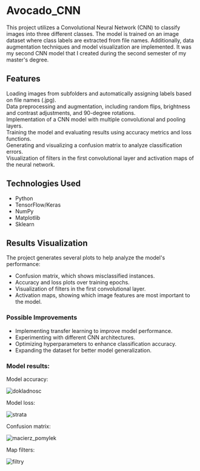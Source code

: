 # Avocado_CNN

This project utilizes a Convolutional Neural Network (CNN) to classify images into three different classes. The model is trained on an image dataset where class labels are extracted from file names. Additionally, data augmentation techniques and model visualization are implemented. It was my second CNN model that I created during the second semester of my master's degree.


## Features

Loading images from subfolders and automatically assigning labels based on file names (.jpg).  
Data preprocessing and augmentation, including random flips, brightness and contrast adjustments, and 90-degree rotations.  
Implementation of a CNN model with multiple convolutional and pooling layers.  
Training the model and evaluating results using accuracy metrics and loss functions.  
Generating and visualizing a confusion matrix to analyze classification errors.  
Visualization of filters in the first convolutional layer and activation maps of the neural network.  

## Technologies Used
- Python  
- TensorFlow/Keras  
- NumPy  
- Matplotlib  
- Sklearn  

## Results Visualization

The project generates several plots to help analyze the model's performance:
   - Confusion matrix, which shows misclassified instances.  
   - Accuracy and loss plots over training epochs.  
   - Visualization of filters in the first convolutional layer.  
   - Activation maps, showing which image features are most important to the model.  

### Possible Improvements
- Implementing transfer learning to improve model performance.  
- Experimenting with different CNN architectures.  
- Optimizing hyperparameters to enhance classification accuracy.  
- Expanding the dataset for better model generalization.

### Model results:

Model accuracy:

![dokladnosc](https://github.com/user-attachments/assets/802542d5-1b9a-471a-b024-d6441c5d48c6)

Model loss:

![strata](https://github.com/user-attachments/assets/b3f7daab-b876-4813-a969-c7f1a43938e2)

Confusion matrix:

![macierz_pomylek](https://github.com/user-attachments/assets/7f6ae718-8686-426e-ab83-c0b9d14d4162)

Map filters:

![filtry](https://github.com/user-attachments/assets/c870f01e-4d68-47b6-9997-f09a73edf541)
